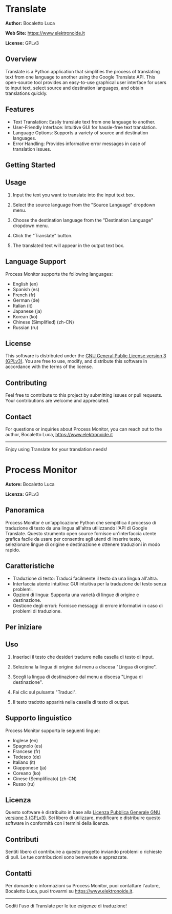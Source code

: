 # Translate
**Author:** Bocaletto Luca

**Web Site:** https://www.elektronoide.it

**License:** GPLv3

## Overview

Translate is a Python application that simplifies the process of translating text from one language to another using the Google Translate API. This open-source tool provides an easy-to-use graphical user interface for users to input text, select source and destination languages, and obtain translations quickly.

## Features

- Text Translation: Easily translate text from one language to another.
- User-Friendly Interface: Intuitive GUI for hassle-free text translation.
- Language Options: Supports a variety of source and destination languages.
- Error Handling: Provides informative error messages in case of translation issues.

## Getting Started

## Usage

1. Input the text you want to translate into the input text box.

2. Select the source language from the "Source Language" dropdown menu.

3. Choose the destination language from the "Destination Language" dropdown menu.

4. Click the "Translate" button.

5. The translated text will appear in the output text box.

## Language Support

Process Monitor supports the following languages:
- English (en)
- Spanish (es)
- French (fr)
- German (de)
- Italian (it)
- Japanese (ja)
- Korean (ko)
- Chinese (Simplified) (zh-CN)
- Russian (ru)

## License

This software is distributed under the [GNU General Public License version 3 (GPLv3)](https://www.gnu.org/licenses/gpl-3.0.en.html). You are free to use, modify, and distribute this software in accordance with the terms of the license.

## Contributing

Feel free to contribute to this project by submitting issues or pull requests. Your contributions are welcome and appreciated.

## Contact

For questions or inquiries about Process Monitor, you can reach out to the author, Bocaletto Luca, https://www.elektronoide.it

---

Enjoy using Translate for your translation needs!

# Process Monitor

**Autore:** Bocaletto Luca

**Licenza:** GPLv3

## Panoramica

Process Monitor è un'applicazione Python che semplifica il processo di traduzione di testo da una lingua all'altra utilizzando l'API di Google Translate. Questo strumento open source fornisce un'interfaccia utente grafica facile da usare per consentire agli utenti di inserire testo, selezionare lingue di origine e destinazione e ottenere traduzioni in modo rapido.

## Caratteristiche

- Traduzione di testo: Traduci facilmente il testo da una lingua all'altra.
- Interfaccia utente intuitiva: GUI intuitiva per la traduzione del testo senza problemi.
- Opzioni di lingua: Supporta una varietà di lingue di origine e destinazione.
- Gestione degli errori: Fornisce messaggi di errore informativi in caso di problemi di traduzione.

## Per iniziare

## Uso

1. Inserisci il testo che desideri tradurre nella casella di testo di input.

2. Seleziona la lingua di origine dal menu a discesa "Lingua di origine".

3. Scegli la lingua di destinazione dal menu a discesa "Lingua di destinazione".

4. Fai clic sul pulsante "Traduci".

5. Il testo tradotto apparirà nella casella di testo di output.

## Supporto linguistico

Process Monitor supporta le seguenti lingue:
- Inglese (en)
- Spagnolo (es)
- Francese (fr)
- Tedesco (de)
- Italiano (it)
- Giapponese (ja)
- Coreano (ko)
- Cinese (Semplificato) (zh-CN)
- Russo (ru)

## Licenza

Questo software è distribuito in base alla [Licenza Pubblica Generale GNU versione 3 (GPLv3)](https://www.gnu.org/licenses/gpl-3.0.en.html). Sei libero di utilizzare, modificare e distribuire questo software in conformità con i termini della licenza.

## Contributi

Sentiti libero di contribuire a questo progetto inviando problemi o richieste di pull. Le tue contribuzioni sono benvenute e apprezzate.

## Contatti

Per domande o informazioni su Process Monitor, puoi contattare l'autore, Bocaletto Luca, puoi trovarmi su https://www.elektronoide.it.

---

Goditi l'uso di Translate per le tue esigenze di traduzione!
